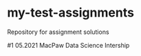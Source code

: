 # my-test-assignments
Repository for assignment solutions

#1 05.2021 MacPaw Data Science Intership

